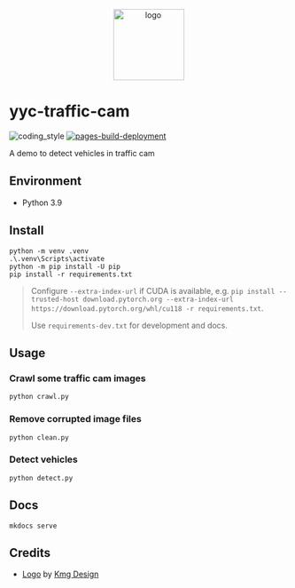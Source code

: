 <div align="center">
    <img src="https://cdn4.iconfinder.com/data/icons/internet-security-flat-2/32/Internet_Security_Camera_cctv_technology_secure_surveillance-512.png" alt="logo" height="128">
</div>

# yyc-traffic-cam

![coding_style](https://img.shields.io/badge/code%20style-black-000000.svg)
[![pages-build-deployment](https://github.com/zehengl/yyc-traffic-cam/actions/workflows/pages/pages-build-deployment/badge.svg)](https://github.com/zehengl/yyc-traffic-cam/actions/workflows/pages/pages-build-deployment)

A demo to detect vehicles in traffic cam

## Environment

- Python 3.9

## Install

    python -m venv .venv
    .\.venv\Scripts\activate
    python -m pip install -U pip
    pip install -r requirements.txt

> Configure `--extra-index-url` if CUDA is available, e.g. `pip install --trusted-host download.pytorch.org --extra-index-url https://download.pytorch.org/whl/cu118 -r requirements.txt`.
>
> Use `requirements-dev.txt` for development and docs.

## Usage

### Crawl some traffic cam images

    python crawl.py

### Remove corrupted image files

    python clean.py

### Detect vehicles

    python detect.py

## Docs

    mkdocs serve

## Credits

- [Logo][1] by [Kmg Design][2]

[1]: https://www.iconfinder.com/icons/5172951/camera_cctv_internet_secure_security_surveillance_technology_icon
[2]: https://www.iconfinder.com/kmgdesignid
